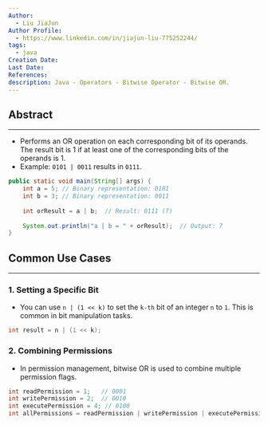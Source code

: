 ```yaml
---
Author:
  - Liu JiaJun
Author Profile:
  - https://www.linkedin.com/in/jiajun-liu-775252244/
tags: 
  - java
Creation Date: 
Last Date: 
References: 
description: Java - Operators - Bitwise Operator - Bitwise OR.
---
```


## Abstract
---
- Performs an OR operation on each corresponding bit of its operands. The result bit is 1 if at least one of the corresponding bits of the operands is 1.
- Example: `0101 | 0011` results in `0111`.

```java
public static void main(String[] args) {
    int a = 5; // Binary representation: 0101
    int b = 3; // Binary representation: 0011
    
    int orResult = a | b;  // Result: 0111 (7)
    
    System.out.println("a | b = " + orResult);  // Output: 7
}
```

## Common Use Cases
---
### 1. Setting a Specific Bit
- You can use `n | (1 << k)` to set the `k-th` bit of an integer `n` to `1`. This is common in bit manipulation tasks.
```java
int result = n | (1 << k);
```

### 2. Combining Permissions
- In permission management, bitwise OR is used to combine multiple permission flags.
```java
int readPermission = 1;   // 0001
int writePermission = 2;  // 0010
int executePermission = 4; // 0100
int allPermissions = readPermission | writePermission | executePermission; // 0111
```


